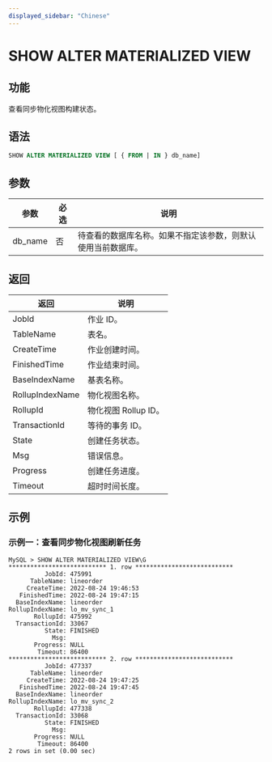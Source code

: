 ```yaml
---
displayed_sidebar: "Chinese"
---
```


# SHOW ALTER MATERIALIZED VIEW

## 功能

查看同步物化视图构建状态。

## 语法

```SQL
SHOW ALTER MATERIALIZED VIEW [ { FROM | IN } db_name]
```

## 参数

| **参数** | **必选** | **说明**                                                     |
| -------- | -------- | ------------------------------------------------------------ |
| db_name  | 否       | 待查看的数据库名称。如果不指定该参数，则默认使用当前数据库。 |

## 返回

| **返回**        | **说明**             |
| --------------- | -------------------- |
| JobId           | 作业 ID。            |
| TableName       | 表名。               |
| CreateTime      | 作业创建时间。       |
| FinishedTime    | 作业结束时间。       |
| BaseIndexName   | 基表名称。           |
| RollupIndexName | 物化视图名称。       |
| RollupId        | 物化视图 Rollup ID。 |
| TransactionId   | 等待的事务 ID。      |
| State           | 创建任务状态。       |
| Msg             | 错误信息。           |
| Progress        | 创建任务进度。       |
| Timeout         | 超时时间长度。       |

## 示例

### 示例一：查看同步物化视图刷新任务

```Plain
MySQL > SHOW ALTER MATERIALIZED VIEW\G
*************************** 1. row ***************************
          JobId: 475991
      TableName: lineorder
     CreateTime: 2022-08-24 19:46:53
   FinishedTime: 2022-08-24 19:47:15
  BaseIndexName: lineorder
RollupIndexName: lo_mv_sync_1
       RollupId: 475992
  TransactionId: 33067
          State: FINISHED
            Msg: 
       Progress: NULL
        Timeout: 86400
*************************** 2. row ***************************
          JobId: 477337
      TableName: lineorder
     CreateTime: 2022-08-24 19:47:25
   FinishedTime: 2022-08-24 19:47:45
  BaseIndexName: lineorder
RollupIndexName: lo_mv_sync_2
       RollupId: 477338
  TransactionId: 33068
          State: FINISHED
            Msg: 
       Progress: NULL
        Timeout: 86400
2 rows in set (0.00 sec)
```
